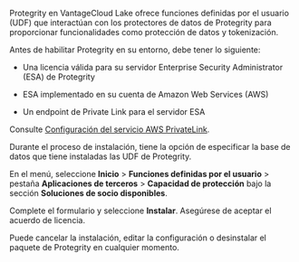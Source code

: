 Protegrity en VantageCloud Lake ofrece funciones definidas por el usuario (UDF) que interactúan con los protectores de datos de Protegrity para proporcionar funcionalidades como protección de datos y tokenización.

Antes de habilitar Protegrity en su entorno, debe tener lo siguiente:

-   Una licencia válida para su servidor Enterprise Security Administrator (ESA) de Protegrity

-   ESA implementado en su cuenta de Amazon Web Services (AWS)

-   Un endpoint de Private Link para el servidor ESA

Consulte [Configuración del servicio AWS PrivateLink](https://docs.teradata.com/access/sources/dita/topic?dita:topicPath=clt1707128377930.dita&utm_source=console&utm_medium=iph).

Durante el proceso de instalación, tiene la opción de especificar la base de datos que tiene instaladas las UDF de Protegrity.

En el menú, seleccione **Inicio** \> **Funciones definidas por el usuario** \> pestaña **Aplicaciones de terceros** \> **Capacidad de protección** bajo la sección **Soluciones de socio disponibles**.

Complete el formulario y seleccione **Instalar**. Asegúrese de aceptar el acuerdo de licencia.

Puede cancelar la instalación, editar la configuración o desinstalar el paquete de Protegrity en cualquier momento.
